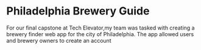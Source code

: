 # Philadelphia Brewery Guide
For our final capstone at Tech Elevator,my team was tasked with creating a brewery finder web app for the city of Philadelphia. The app allowed users and brewery owners to create an account

